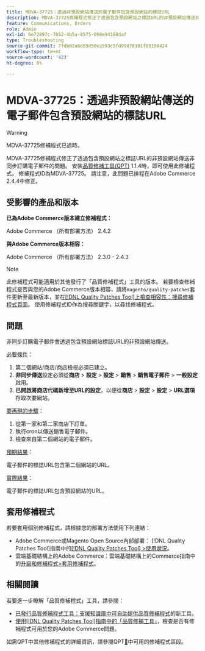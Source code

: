 ```yaml
---
title: MDVA-37725：透過非預設網站傳送的電子郵件包含預設網站的標誌URL
description: MDVA-37725修補程式修正了透過包含預設網站之標誌URL的非預設網站傳送非同步訂購電子郵件的問題。
feature: Communications, Orders
role: Admin
exl-id: 6e72897c-7652-4b5a-8575-090e94188daf
type: Troubleshooting
source-git-commit: 7fdb02a6d89d50ea593c5fd99d78101f89198424
workflow-type: tm+mt
source-wordcount: '423'
ht-degree: 0%

---
```


# MDVA-37725：透過非預設網站傳送的電子郵件包含預設網站的標誌URL

>[!WARNING]
>
> MDVA-37725修補程式已過時。

MDVA-37725修補程式修正了透過包含預設網站之標誌URL的非預設網站傳送非同步訂購電子郵件的問題。 安裝[品質修補工具(QPT)](https://experienceleague.adobe.com/zh-hant/docs/commerce-operations/tools/quality-patches-tool/quality-patches-tool-to-self-serve-quality-patches) 1.1.4時，即可使用此修補程式。 修補程式ID為MDVA-37725。 請注意，此問題已排程在Adobe Commerce 2.4.4中修正。

## 受影響的產品和版本

**已為Adobe Commerce版本建立修補程式：**

Adobe Commerce （所有部署方法） 2.4.2

**與Adobe Commerce版本相容：**

Adobe Commerce （所有部署方法） 2.3.0 - 2.4.3

>[!NOTE]
>
>此修補程式可能適用於其他發行了「品質修補程式」工具的版本。 若要檢查修補程式是否與您的Adobe Commerce版本相容，請將`magento/quality-patches`套件更新至最新版本，並在[[!DNL Quality Patches Tool]上檢查相容性：搜尋修補程式頁面](https://experienceleague.adobe.com/zh-hant/docs/commerce-operations/tools/quality-patches-tool/quality-patches-tool-to-self-serve-quality-patches)。 使用修補程式ID作為搜尋關鍵字，以尋找修補程式。

## 問題

非同步訂購電子郵件會透過包含預設網站標誌URL的非預設網站傳送。

<u>必要條件</u>：

1. 第二個網站/商店/商店檢視必須已建立。
1. **非同步傳送**&#x200B;設定必須從&#x200B;**商店** > **設定** > **設定** > **銷售** > **銷售電子郵件** > **一般設定**&#x200B;啟用。
1. **已開啟將商店代碼新增至URL的設定**，以便從&#x200B;**商店** > **設定** > **設定** > **URL選項**&#x200B;存取次要網站。

<u>要再現的步驟</u>：

1. 從第一家和第二家商店下訂單。
1. 執行cron以傳送銷售電子郵件。
1. 檢查來自第二個網站的電子郵件。

<u>預期結果</u>：

電子郵件的標誌URL包含第二個網站的URL。

<u>實際結果</u>：

電子郵件的標誌URL包含預設網站的URL。

## 套用修補程式

若要套用個別修補程式，請根據您的部署方法使用下列連結：

* Adobe Commerce或Magento Open Source內部部署： [!DNL Quality Patches Tool]指南中的[[!DNL Quality Patches Tool] >使用狀況](/help/tools/quality-patches-tool/usage.md)。
* 雲端基礎結構上的Adobe Commerce：雲端基礎結構上的Commerce指南中的[升級和修補程式>套用修補程式](https://experienceleague.adobe.com/docs/commerce-cloud-service/user-guide/develop/upgrade/apply-patches.html?lang=zh-Hant)。

## 相關閱讀

若要進一步瞭解「品質修補程式」工具，請參閱：

* [已發行品質修補程式工具：支援知識庫中可自助提供品質修補程式](https://experienceleague.adobe.com/zh-hant/docs/commerce-operations/tools/quality-patches-tool/quality-patches-tool-to-self-serve-quality-patches)的新工具。
* [使用[!DNL Quality Patches Tool]指南中的「品質修補工具」](/help/tools/quality-patches-tool/patches-available-in-qpt/check-patch-for-magento-issue-with-magento-quality-patches.md)，檢查是否有修補程式可用於您的Adobe Commerce問題。

如需QPT中其他修補程式的詳細資訊，請參閱QPT[&#128279;](https://experienceleague.adobe.com/tools/commerce-quality-patches/index.html?lang=zh-Hant)中可用的修補程式區段。
